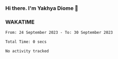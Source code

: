 ### Hi there. I'm Yakhya Diome 👋

### WAKATIME
<!--START_SECTION:waka-->

```txt
From: 24 September 2023 - To: 30 September 2023

Total Time: 0 secs

No activity tracked
```

<!--END_SECTION:waka-->
